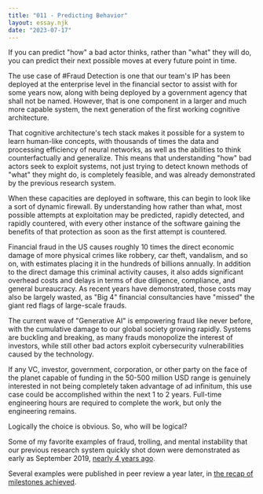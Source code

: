 ```yaml
---
title: "011 - Predicting Behavior"
layout: essay.njk
date: "2023-07-17"
---
```


If you can predict "how" a bad actor thinks, rather than "what" they will do, you can predict their next possible moves at every future point in time.

The use case of #Fraud Detection is one that our team's IP has been deployed at the enterprise level in the financial sector to assist with for some years now, along with being deployed by a government agency that shall not be named. However, that is one component in a larger and much more capable system, the next generation of the first working cognitive architecture.

That cognitive architecture's tech stack makes it possible for a system to learn human-like concepts, with thousands of times the data and processing efficiency of neural networks, as well as the abilities to think counterfactually and generalize. This means that understanding "how" bad actors seek to exploit systems, not just trying to detect known methods of "what" they might do, is completely feasible, and was already demonstrated by the previous research system.

When these capacities are deployed in software, this can begin to look like a sort of dynamic firewall. By understanding how rather than what, most possible attempts at exploitation may be predicted, rapidly detected, and rapidly countered, with every other instance of the software gaining the benefits of that protection as soon as the first attempt is countered.

Financial fraud in the US causes roughly 10 times the direct economic damage of more physical crimes like robbery, car theft, vandalism, and so on, with estimates placing it in the hundreds of billions annually. In addition to the direct damage this criminal activity causes, it also adds significant overhead costs and delays in terms of due diligence, compliance, and general bureaucracy. As recent years have demonstrated, those costs may also be largely wasted, as "Big 4" financial consultancies have "missed" the giant red flags of large-scale frauds.

The current wave of "Generative AI" is empowering fraud like never before, with the cumulative damage to our global society growing rapidly. Systems are buckling and breaking, as many frauds monopolize the interest of investors, while still other bad actors exploit cybersecurity vulnerabilities caused by the technology.

If any VC, investor, government, corporation, or other party on the face of the planet capable of funding in the 50-500 million USD range is genuinely interested in not being completely taken advantage of ad infinitum, this use case could be accomplished within the next 1 to 2 years. Full-time engineering hours are required to complete the work, but only the engineering remains.

Logically the choice is obvious. So, who will be logical?

Some of my favorite examples of fraud, trolling, and mental instability that our previous research system quickly shot down were demonstrated as early as September 2019, [nearly 4 years ago](https://uplift.bio/blog/trolls-the-mentally-unstable-meet-strong-ai/).

Several examples were published in peer review a year later, in [the recap of milestones achieved](https://www.researchgate.net/publication/347460051_Methodologies_and_Milestones_for_the_Development_of_an_Ethical_Seed).
